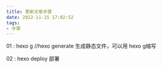 ```yaml
---
title: 更新文章步骤
date: 2022-11-15 17:02:52
tags:
- 步骤
---
```


01 : hexo g  //hexo generate  生成静态文件，可以用 hexo g缩写

02 : hexo  deploy  部署